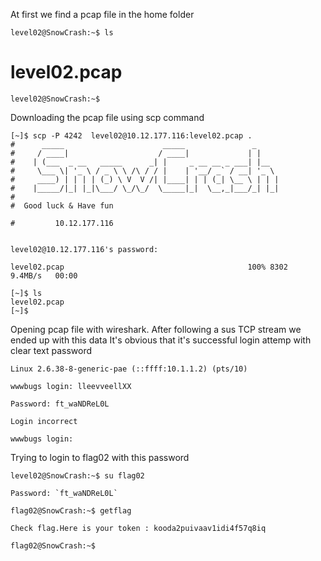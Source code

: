 At first we find a pcap file in the home folder

`level02@SnowCrash:~$ ls`

# level02.pcap

`level02@SnowCrash:~$`

Downloading the pcap file using scp command

```
[~]$ scp -P 4242  level02@10.12.177.116:level02.pcap .
#	   _____                      _____               _
#	  / ____|                    / ____|             | |
#	 | (___  _ __   _____      _| |     _ __ __ _ ___| |__
#	  \___ \| '_ \ / _ \ \ /\ / / |    | '__/ _` / __| '_ \
#	  ____) | | | | (_) \ V  V /| |____| | | (_| \__ \ | | |
#	 |_____/|_| |_|\___/ \_/\_/  \_____|_|  \__,_|___/_| |_|
#
#  Good luck & Have fun

#         10.12.177.116


level02@10.12.177.116's password:

level02.pcap                                         100% 8302     9.4MB/s   00:00

[~]$ ls
level02.pcap
[~]$
```

Opening pcap file with wireshark. After following a sus TCP stream we ended up with this data 
It's obvious that it's successful login attemp with clear text password

```
Linux 2.6.38-8-generic-pae (::ffff:10.1.1.2) (pts/10)

wwwbugs login: lleevveellXX

Password: ft_waNDReL0L

Login incorrect

wwwbugs login:
```


Trying to login to flag02 with this password 

```
level02@SnowCrash:~$ su flag02

Password: `ft_waNDReL0L`

flag02@SnowCrash:~$ getflag

Check flag.Here is your token : kooda2puivaav1idi4f57q8iq

flag02@SnowCrash:~$
```